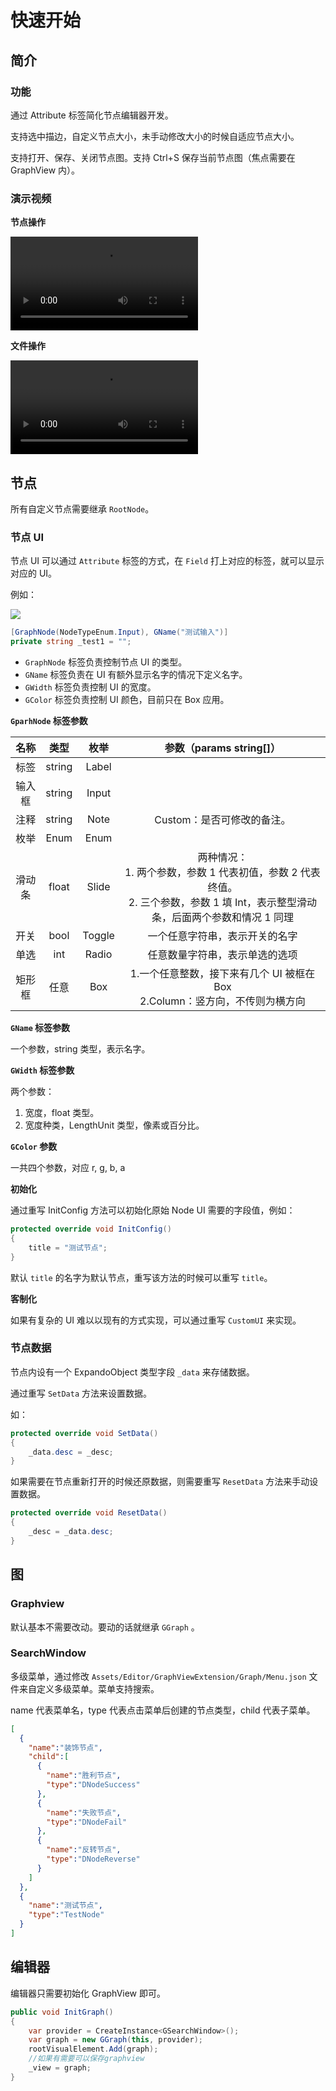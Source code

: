 # 快速开始

## 简介

### 功能

通过 Attribute 标签简化节点编辑器开发。

支持选中描边，自定义节点大小，未手动修改大小的时候自适应节点大小。

支持打开、保存、关闭节点图。支持 Ctrl+S 保存当前节点图（焦点需要在 GraphView 内）。

### 演示视频

**节点操作**

<video src='https://video.spup.buzz/2024-05-12-02-58-56.mov'></video>

**文件操作**

<video src='https://video.spup.buzz/2024-05-12-02-58-51.mov'></video>

## 节点

所有自定义节点需要继承 `RootNode`。

### 节点 UI

节点 UI 可以通过 `Attribute` 标签的方式，在 `Field` 打上对应的标签，就可以显示对应的 UI。

例如：

![](https://img.busyo.buzz/imgUpload/20240512-152404-612.png)

```C# 
[GraphNode(NodeTypeEnum.Input), GName("测试输入")]
private string _test1 = "";
```

* `GraphNode` 标签负责控制节点 UI 的类型。
* `GName` 标签负责在 UI 有额外显示名字的情况下定义名字。
* `GWidth` 标签负责控制 UI 的宽度。
* `GColor` 标签负责控制 UI 颜色，目前只在 Box 应用。

**`GparhNode` 标签参数**

|名称 | 类型 | 枚举 | 参数（params  string[]） |
|:-:|:-:|:-:|:-:|
|标签|string|Label||
|输入框|string|Input||
|注释|string|Note|Custom：是否可修改的备注。|
|枚举|Enum|Enum||
|滑动条|float|Slide|两种情况：<br>1. 两个参数，参数 1 代表初值，参数 2 代表终值。<br>2. 三个参数，参数 1 填 Int，表示整型滑动条，后面两个参数和情况 1 同理 |
|开关|bool|Toggle|一个任意字符串，表示开关的名字 |
|单选|int|Radio|任意数量字符串，表示单选的选项 |
|矩形框 | 任意|Box|1.一个任意整数，接下来有几个 UI 被框在 Box<br>2.Column：竖方向，不传则为横方向|

**`GName` 标签参数**

一个参数，string 类型，表示名字。

**`GWidth` 标签参数**

两个参数：

1. 宽度，float 类型。
2. 宽度种类，LengthUnit 类型，像素或百分比。

**`GColor` 参数**

一共四个参数，对应 r, g, b, a

**初始化**

通过重写 InitConfig 方法可以初始化原始 Node UI 需要的字段值，例如：

```C# 
protected override void InitConfig()
{
    title = "测试节点";
}
```

默认 `title` 的名字为默认节点，重写该方法的时候可以重写 `title`。

**客制化**

如果有复杂的 UI 难以以现有的方式实现，可以通过重写 `CustomUI` 来实现。

### 节点数据

节点内设有一个 ExpandoObject 类型字段 `_data` 来存储数据。

通过重写 `SetData` 方法来设置数据。

如：

```C# 
protected override void SetData()
{
    _data.desc = _desc;
}
```

如果需要在节点重新打开的时候还原数据，则需要重写 `ResetData` 方法来手动设置数据。

```C# 
protected override void ResetData()
{
    _desc = _data.desc;
}
```

## 图

### Graphview

默认基本不需要改动。要动的话就继承 `GGraph` 。

### SearchWindow

多级菜单，通过修改 `Assets/Editor/GraphViewExtension/Graph/Menu.json` 文件来自定义多级菜单。菜单支持搜索。

name 代表菜单名，type 代表点击菜单后创建的节点类型，child 代表子菜单。

```json 
[
  {
    "name":"装饰节点",
    "child":[
      {
        "name":"胜利节点",
        "type":"DNodeSuccess"
      },
      {
        "name":"失败节点",
        "type":"DNodeFail"
      },
      {
        "name":"反转节点",
        "type":"DNodeReverse"
      }
    ]
  },
  {
    "name":"测试节点",
    "type":"TestNode"
  }
]
```

## 编辑器

编辑器只需要初始化 GraphView 即可。

```C# 
public void InitGraph()
{
    var provider = CreateInstance<GSearchWindow>();
    var graph = new GGraph(this, provider);
    rootVisualElement.Add(graph);
    //如果有需要可以保存graphview
    _view = graph;
}
```